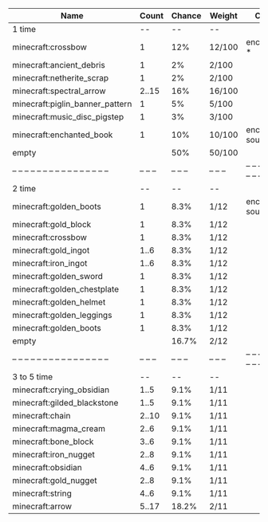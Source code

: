 | Name                            | Count | Chance | Weight | Comment                  |
| ------------------------------- | ----- | ------ | ------ | ------------------------ |
| 1 time                          |    -- |     -- |     -- |                          |
| minecraft:crossbow              |     1 |    12% | 12/100 | enchantments: *          |
| minecraft:ancient_debris        |     1 |     2% |  2/100 |                          |
| minecraft:netherite_scrap       |     1 |     2% |  2/100 |                          |
| minecraft:spectral_arrow        | 2..15 |    16% | 16/100 |                          |
| minecraft:piglin_banner_pattern |     1 |     5% |  5/100 |                          |
| minecraft:music_disc_pigstep    |     1 |     3% |  3/100 |                          |
| minecraft:enchanted_book        |     1 |    10% | 10/100 | enchantments: soul_speed |
| empty                           |       |    50% | 50/100 |                          |
| – – – – – – – – – – – – – – – – | – – – | – – –  | – – –  | – – – – – – – – – – – –  |
| 2 time                          |    -- |     -- |     -- |                          |
| minecraft:golden_boots          |     1 |   8.3% |   1/12 | enchantments: soul_speed |
| minecraft:gold_block            |     1 |   8.3% |   1/12 |                          |
| minecraft:crossbow              |     1 |   8.3% |   1/12 |                          |
| minecraft:gold_ingot            |  1..6 |   8.3% |   1/12 |                          |
| minecraft:iron_ingot            |  1..6 |   8.3% |   1/12 |                          |
| minecraft:golden_sword          |     1 |   8.3% |   1/12 |                          |
| minecraft:golden_chestplate     |     1 |   8.3% |   1/12 |                          |
| minecraft:golden_helmet         |     1 |   8.3% |   1/12 |                          |
| minecraft:golden_leggings       |     1 |   8.3% |   1/12 |                          |
| minecraft:golden_boots          |     1 |   8.3% |   1/12 |                          |
| empty                           |       |  16.7% |   2/12 |                          |
| – – – – – – – – – – – – – – – – | – – – | – – –  | – – –  | – – – – – – – – – – – –  |
| 3 to 5 time                     |    -- |     -- |     -- |                          |
| minecraft:crying_obsidian       |  1..5 |   9.1% |   1/11 |                          |
| minecraft:gilded_blackstone     |  1..5 |   9.1% |   1/11 |                          |
| minecraft:chain                 | 2..10 |   9.1% |   1/11 |                          |
| minecraft:magma_cream           |  2..6 |   9.1% |   1/11 |                          |
| minecraft:bone_block            |  3..6 |   9.1% |   1/11 |                          |
| minecraft:iron_nugget           |  2..8 |   9.1% |   1/11 |                          |
| minecraft:obsidian              |  4..6 |   9.1% |   1/11 |                          |
| minecraft:gold_nugget           |  2..8 |   9.1% |   1/11 |                          |
| minecraft:string                |  4..6 |   9.1% |   1/11 |                          |
| minecraft:arrow                 | 5..17 |  18.2% |   2/11 |                          |